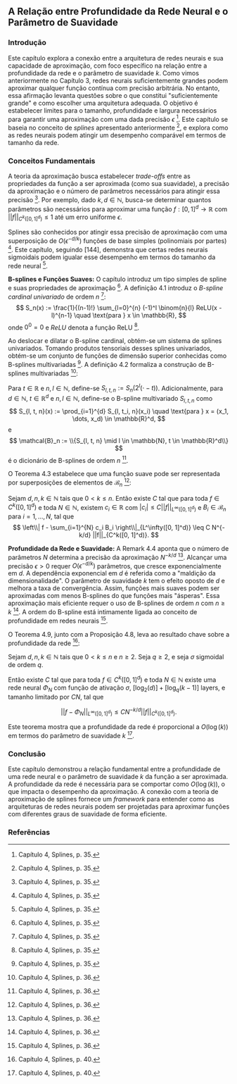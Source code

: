 ## A Relação entre Profundidade da Rede Neural e o Parâmetro de Suavidade

### Introdução
Este capítulo explora a conexão entre a arquitetura de redes neurais e sua capacidade de aproximação, com foco específico na relação entre a profundidade da rede e o parâmetro de suavidade *k*. Como vimos anteriormente no Capítulo 3, redes neurais suficientemente grandes podem aproximar qualquer função contínua com precisão arbitrária. No entanto, essa afirmação levanta questões sobre o que constitui "suficientemente grande" e como escolher uma arquitetura adequada. O objetivo é estabelecer limites para o tamanho, profundidade e largura necessários para garantir uma aproximação com uma dada precisão $\epsilon$ [^1]. Este capítulo se baseia no conceito de *splines* apresentado anteriormente [^1], e explora como as redes neurais podem atingir um desempenho comparável em termos de tamanho da rede.

### Conceitos Fundamentais
A teoria da aproximação busca estabelecer *trade-offs* entre as propriedades da função a ser aproximada (como sua suavidade), a precisão da aproximação e o número de parâmetros necessários para atingir essa precisão [^1]. Por exemplo, dado $k, d \in \mathbb{N}$, busca-se determinar quantos parâmetros são necessários para aproximar uma função $f: [0, 1]^d \rightarrow \mathbb{R}$ com $||f||_{C^k([0, 1]^d)} \leq 1$ até um erro uniforme $\epsilon$.

Splines são conhecidos por atingir essa precisão de aproximação com uma superposição de $O(\epsilon^{-d/k})$ funções de base simples (polinomiais por partes) [^1]. Este capítulo, seguindo [144], demonstra que certas redes neurais sigmoidais podem igualar esse desempenho em termos do tamanho da rede neural [^1].

**B-splines e Funções Suaves:**
O capítulo introduz um tipo simples de spline e suas propriedades de aproximação [^1]. A definição 4.1 introduz o *B-spline cardinal univariado* de ordem *n* [^1]:
$$
S_n(x) := \frac{1}{(n-1)!} \sum_{l=0}^{n} (-1)^l \binom{n}{l} ReLU(x - l)^{n-1} \quad \text{para } x \in \mathbb{R},
$$
onde $0^0 = 0$ e *ReLU* denota a função ReLU [^1].

Ao deslocar e dilatar o B-spline cardinal, obtém-se um sistema de splines univariados. Tomando produtos tensoriais desses splines univariados, obtém-se um conjunto de funções de dimensão superior conhecidas como B-splines multivariadas [^1]. A definição 4.2 formaliza a construção de B-splines multivariadas [^2]:

Para $t \in \mathbb{R}$ e $n, l \in \mathbb{N}$, define-se $S_{l, t, n} := S_n(2^l(\cdot - t))$. Adicionalmente, para $d \in \mathbb{N}$, $t \in \mathbb{R}^d$ e $n, l \in \mathbb{N}$, define-se o B-spline multivariado $S_{l, t, n}$ como
$$
S_{l, t, n}(x) := \prod_{i=1}^{d} S_{l, t_i, n}(x_i) \quad \text{para } x = (x_1, \dots, x_d) \in \mathbb{R}^d,
$$
e
$$
\mathcal{B}_n := \\{S_{l, t, n} \mid l \in \mathbb{N}, t \in \mathbb{R}^d\\}
$$
é o dicionário de B-splines de ordem $n$ [^2].

O Teorema 4.3 estabelece que uma função suave pode ser representada por superposições de elementos de $\mathcal{B}_n$ [^2]:

Sejam $d, n, k \in \mathbb{N}$ tais que $0 < k \leq n$. Então existe $C$ tal que para toda $f \in C^k([0, 1]^d)$ e toda $N \in \mathbb{N}$, existem $c_i \in \mathbb{R}$ com $|c_i| \leq C ||f||_{L^\infty([0, 1]^d)}$ e $B_i \in \mathcal{B}_n$ para $i = 1, \dots, N$, tal que
$$
\left\\| f - \sum_{i=1}^{N} c_i B_i \right\\|_{L^\infty([0, 1]^d)} \leq C N^{-k/d} ||f||_{C^k([0, 1]^d)}.
$$

**Profundidade da Rede e Suavidade:**
A Remark 4.4 aponta que o número de parâmetros *N* determina a precisão da aproximação $N^{-k/d}$ [^2]. Alcançar uma precisão $\epsilon > 0$ requer $O(\epsilon^{-d/k})$ parâmetros, que cresce exponencialmente em *d*. A dependência exponencial em *d* é referida como a "maldição da dimensionalidade". O parâmetro de suavidade *k* tem o efeito oposto de *d* e melhora a taxa de convergência. Assim, funções mais suaves podem ser aproximadas com menos B-splines do que funções mais "ásperas". Essa aproximação mais eficiente requer o uso de B-splines de ordem *n* com $n \geq k$ [^2]. A ordem do B-spline está intimamente ligada ao conceito de profundidade em redes neurais [^2].

O Teorema 4.9, junto com a Proposição 4.8, leva ao resultado chave sobre a profundidade da rede [^6]:

Sejam $d, n, k \in \mathbb{N}$ tais que $0 < k \leq n$ e $n \geq 2$. Seja $q \geq 2$, e seja $\sigma$ sigmoidal de ordem $q$.

Então existe $C$ tal que para toda $f \in C^k([0, 1]^d)$ e toda $N \in \mathbb{N}$ existe uma rede neural $\Phi_N$ com função de ativação $\sigma$, $[\log_2(d)] + [\log_q(k - 1)]$ layers, e tamanho limitado por $CN$, tal que

$$
|| f - \Phi_N ||_{L^\infty([0, 1]^d)} \leq CN^{-k/d} || f ||_{C^k([0, 1]^d)}.
$$

Este teorema mostra que a profundidade da rede é proporcional a $O(\log(k))$ em termos do parâmetro de suavidade *k* [^6].

### Conclusão
Este capítulo demonstrou a relação fundamental entre a profundidade de uma rede neural e o parâmetro de suavidade *k* da função a ser aproximada. A profundidade da rede é necessária para se comportar como $O(\log(k))$, o que impacta o desempenho da aproximação. A conexão com a teoria de aproximação de splines fornece um *framework* para entender como as arquiteturas de redes neurais podem ser projetadas para aproximar funções com diferentes graus de suavidade de forma eficiente.

### Referências
[^1]: Capítulo 4, Splines, p. 35.
[^2]: Capítulo 4, Splines, p. 36.
[^6]: Capítulo 4, Splines, p. 40.

<!-- END -->